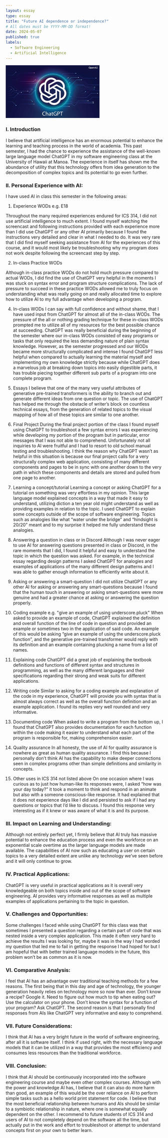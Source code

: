 ```yaml
---
layout: essay
type: essay
title: "Future AI dependence or independence?"
# All dates must be YYYY-MM-DD format!
date: 2024-05-07
published: true
labels:
  - Software Engineering
  - Artificial Intelligence
---
```


<img src="../img/ChatGPT.jpg" width="300"> 

### I. Introduction
I believe that artificial intelligence has an enormous potential to enhance the learning and teaching process in the world of academia. This past semester, I had the chance to experience the assistance of the well-known large language model ChatGPT in my software engineering class at the University of Hawaii at Manoa. The experience in itself has shown me the abundance of utility that this technology offers from idea generation to the decomposition of complex topics and its potential to go even further.

### II. Personal Experience with AI:
I have used AI in class this semester in the following areas:

1. Experience WODs e.g. E18

Throughout the many required experiences endured for ICS 314, I did not use artificial intelligence to much extent. I found myself watching the screencast and following instructions provided with each experience more than I did use ChatGPT or any other AI primarily because I found the instructions very detailed and clear in what I needed to do. It was very rare that I did find myself seeking assistance from AI for the experiences of this course, and it would most likely be troubleshooting why my program does not work despite following the screencast step by step.

2. In-class Practice WODs

Although in-class practice WODs do not hold much pressure compared to actual WODs, I did find the use of ChatGPT very helpful in the moments I was stuck on syntax error and program structure complications. The lack of pressure to succeed in these practice WODs allowed me to truly focus on understanding what was really going on and really allocated time to explore how to utilize AI to my full advantage when developing a program.

4. In-class WODs
I can say with full confidence and without shame, that I have used input from ChatGPT for almost all of the in-class WODs. The pressure of the all or nothing grading technique for these in-class WODs prompted me to utilize all of my resources for the best possible chance at succeeding. ChatGPT was really beneficial during the beginning of the semester where our in-class WODs consisted of easy programs or tasks that only required the less demanding nature of plain syntax knowledge. However, as the semester progressed and our WODs became more structurally complicated and intense I found ChatGPT less helpful when compared to actually learning the material myself and implementing my own knowledge strictly because while ChatGPT does a marvelous job at breaking down topics into easily digestible parts, it has trouble piecing together different sub parts of a program into one complete program.

5. Essays
I believe that one of the many very useful attributes of generative pre-trained transformers is the ability to branch out and generate different ideas from one question or topic. The use of ChatGPT has helped me through the obstacle of writer’s block on countless technical essays, from the generation of related topics to the visual mapping of how all of these topics are similar to one another.

6. Final Project
During the final project portion of the class I found myself using ChatGPT to troubleshoot a few syntax errors I was experiencing while developing my portion of the program but in particular, error messages that I was not able to comprehend. Unfortunately not all inquiries to AI were fruitful and I had to resort to old school manual testing and troubleshooting. I think the reason why ChatGPT wasn’t as helpful in this situation is because our final project calls for a very structurally complex web application, consisting of many different components and pages to be in sync with one another down to the very path in which these components and details are stored and pulled from one page to another.

7. Learning a concept/tutorial
Learning a concept or asking ChatGPT for a tutorial on something was very effortless in my opinion. This large language model explained concepts in a way that made it easy to understand, utilizing diction a ten year old might understand as well as providing examples in relation to the topic. I used ChatGPT to explain some concepts outside of the scope of software engineering. Topics such as analogies like what “water under the bridge” and “hindsight is 20/20” meant and to my surprise it helped me fully understand these analogies.

8. Answering a question in class or in Discord
Although I was never eager to use AI for answering questions presented in class or Discord, in the rare moments that I did, I found it helpful and easy to understand the topic in which the question was asked. For example, in the technical essay regarding design patterns I asked ChatGPT for analogies and examples of applications of the many different design patterns and I was able to gather enough information to efficiently write about it.

9. Asking or answering a smart-question
I did not utilize ChatGPT or any other AI for asking or answering any smart-questions because I found that the human touch in answering or asking smart-questions were more genuine and had a greater chance at asking or answering the question properly.

10. Coding example e.g. "give an example of using underscore.pluck"
When asked to provide an example of code, ChatGPT explained the definition and overall function of the line of code in question and provided an example or sometimes two in the application of said code. An example of this would be asking “give an example of using the underscore.pluck function”, and the generative pre-trained transformer would reply with its definition and an example containing plucking a name from a list of names.

11. Explaining code
ChatGPT did a great job of explaining the textbook definitions and functions of different syntax and structures in programming, as well as the many different languages and their specifications regarding their strong and weak suits for different applications.

12. Writing code
Similar to asking for a coding example and explanation of the code in my experience, ChatGPT will provide you with syntax that is almost always correct as well as the overall function definition and an example application. I found its replies very well rounded and very informative.

13. Documenting code
When asked to write a program from the bottom up, I found that ChatGPT also provides documentation for each function within the code making it easier to understand what each part of the program is responsible for, making comprehension easier.

14. Quality assurance
In all honesty, the use of AI for quality assurance is nowhere as great as human quality assurance. I find this because I personally don’t think AI has the capability to make deeper connections seen in complex programs other than simple definitions and similarity in concepts.

15. Other uses in ICS 314 not listed above
On one occasion where I was curious as to just how human-like its responses were, I asked “how was your day today?” it took a moment to think and respond in an animate but also with a someone conscious-like response. It had explained that it does not experience days like I did and persisted to ask if I had any questions or topics that I’d like to discuss. I found this response very interesting as if it knew or was aware of what it is and its purpose.

### III. Impact on Learning and Understanding:
Although not entirely perfect yet, I firmly believe that AI truly has massive potential to enhance the education process and even the workforce on an exponential scale overtime as the larger language models are made available. The capabilities of AI now such as educating a user on certain topics to a very detailed extent are unlike any technology we’ve seen before and it will only continue to grow.

### IV. Practical Applications:
ChatGPT is very useful in practical applications as it is overall very knowledgeable on both topics inside and out of the scope of software engineering. AI provides very informative responses as well as multiple examples of applications pertaining to the topic in question.

### V. Challenges and Opportunities:
Some challenges I faced while using ChatGPT for this class was that sometimes I presented a question regarding a certain part of code that was nested inside a very complex application. This made it often very hard to achieve the results I was looking for, maybe it was in the way I had worded my question that led me to fail in getting the response I had hoped for but I am hopeful that with better trained language models in the future, this problem won’t be as common as it is now.

### VI. Comparative Analysis:
I feel that AI has an advantage over traditional teaching methods for a few reasons. The first being that in this day and age of technology, the younger generation heavily relies on technology more so now than ever. Don’t know a recipe? Google it. Need to figure out how much to tip when eating out? Use the calculator on your phone. Don’t know the syntax for a function of your program? Ask ChatGPT. The second reason is that I personally find responses from AIs like ChatGPT very informative and easy to comprehend.

### VII. Future Considerations:
I think that AI has a very bright future in the world of software engineering, after all it is software itself. I think if used right, with the necessary language models that it can be utilized in a way that provides the most efficiency and consumes less resources than the traditional workforce.

### VIII. Conclusion:
I think that AI should be continuously incorporated into the software engineering course and maybe even other complex courses. Although with the power and knowledge AI has, I believe that it can also do more harm than good, an example of this would be the over reliance on AI to perform simple tasks such as a hello world print statement for code. I believe that the most beneficial  relationship between humans and AIs should be similar to a symbiotic relationship in nature, where one is somewhat equally dependent on the other. I recommend to future students of ICS 314 and users of AI to not completely depend on the software all the time, but actually put in the work and effort to troubleshoot or attempt to understand concepts first on your own to better learn.
